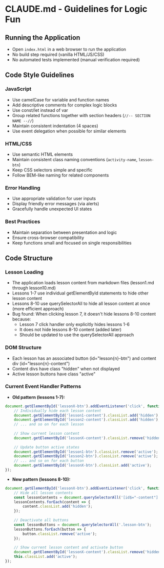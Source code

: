 # CLAUDE.md - Guidelines for Logic Fun

## Running the Application
- Open `index.html` in a web browser to run the application
- No build step required (vanilla HTML/JS/CSS)
- No automated tests implemented (manual verification required)

## Code Style Guidelines

### JavaScript
- Use camelCase for variable and function names
- Add descriptive comments for complex logic blocks
- Use const/let instead of var
- Group related functions together with section headers (`//-- SECTION NAME --//`)
- Maintain consistent indentation (4 spaces)
- Use event delegation when possible for similar elements

### HTML/CSS
- Use semantic HTML elements
- Maintain consistent class naming conventions (`activity-name`, `lesson-btn`)
- Keep CSS selectors simple and specific
- Follow BEM-like naming for related components

### Error Handling
- Use appropriate validation for user inputs
- Display friendly error messages (via alerts)
- Gracefully handle unexpected UI states

### Best Practices
- Maintain separation between presentation and logic
- Ensure cross-browser compatibility
- Keep functions small and focused on single responsibilities

## Code Structure

### Lesson Loading
- The application loads lesson content from markdown files (lesson1.md through lesson10.md)
- Lessons 1-7 use individual getElementById statements to hide other lesson content
- Lessons 8-10 use querySelectorAll to hide all lesson content at once (more efficient approach)
- Bug found: When clicking lesson 7, it doesn't hide lessons 8-10 content because:
  - Lesson 7 click handler only explicitly hides lessons 1-6
  - It does not hide lessons 8-10 content (added later)
  - Should be updated to use the querySelectorAll approach

### DOM Structure
- Each lesson has an associated button (id="lesson{n}-btn") and content div (id="lesson{n}-content") 
- Content divs have class "hidden" when not displayed
- Active lesson buttons have class "active"

### Current Event Handler Patterns
- **Old pattern (lessons 1-7):**
```javascript
document.getElementById('lessonX-btn').addEventListener('click', function() {
    // Individually hide each lesson content
    document.getElementById('lesson1-content').classList.add('hidden');
    document.getElementById('lesson2-content').classList.add('hidden');
    // ... and so on for each lesson
    
    // Show current lesson content
    document.getElementById('lessonX-content').classList.remove('hidden');
    
    // Update button active states
    document.getElementById('lesson1-btn').classList.remove('active');
    document.getElementById('lesson2-btn').classList.remove('active');
    // ... and so on for each button
    document.getElementById('lessonX-btn').classList.add('active');
});
```

- **New pattern (lessons 8-10):**
```javascript
document.getElementById('lessonX-btn').addEventListener('click', function() {
    // Hide all lesson contents
    const lessonContents = document.querySelectorAll('[id$="-content"]');
    lessonContents.forEach(content => {
        content.classList.add('hidden');
    });
    
    // Deactivate all buttons
    const lessonButtons = document.querySelectorAll('.lesson-btn');
    lessonButtons.forEach(button => {
        button.classList.remove('active');
    });
    
    // Show current lesson content and activate button
    document.getElementById('lessonX-content').classList.remove('hidden');
    this.classList.add('active');
});
```